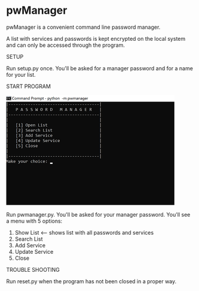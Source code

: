 # pwManager

pwManager is a convenient command line password manager. 

A list with services and passwords is kept encrypted on the local system 
and can only be accessed through the program.

SETUP

Run setup.py once. You'll be asked for a manager password and for a name for your list.


START PROGRAM

![Alt text](https://github.com/mejongetje/pwManager/blob/master/menu.png "Optional title")

Run pwmanager.py. You'll be asked for your manager password. 
You'll see a menu with 5 options:
  1. Show List <-- shows list with all passwords and services
  2. Search List
  3. Add Service
  4. Update Service
  5. Close
  
  
TROUBLE SHOOTING

Run reset.py when the program has not been closed in a proper way.


